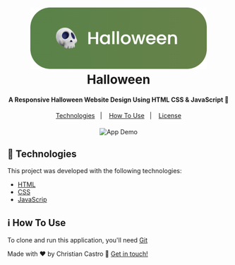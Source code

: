 <h1 align="center">
    <img alt="Halloween" src="assets/img_readme/Halloween.png" style="width: 400px" />
    <br>
    Halloween
</h1>

<h4 align="center">
  A Responsive Halloween Website Design Using HTML CSS & JavaScript 🎃
</h4>


<p align="center" style="margin-bottom:20px">
  <a href="#rocket-technologies">Technologies</a>&nbsp;&nbsp;&nbsp;|&nbsp;&nbsp;&nbsp;
  <a href="#information_source-how-to-use">How To Use</a>&nbsp;&nbsp;&nbsp;|&nbsp;&nbsp;&nbsp;
  <a href="#memo-license">License</a>
</p>

<p align="center">
  <img alt="App Demo" src="assets/img_readme/app-gif.gif" style="width: 860px">
</p>

## :rocket: Technologies

This project was developed with the following technologies:

-  [HTML](https://developer.mozilla.org/pt-BR/docs/Web/HTML)
-  [CSS](https://developer.mozilla.org/pt-BR/docs/Web/CSS)
-  [JavaScrip](https://developer.mozilla.org/pt-BR/docs/Web/JavaScript)


## :information_source: How To Use

To clone and run this application, you'll need [Git](https://git-scm.com)



Made with ♥ by Christian Castro :wave: [Get in touch!](https://www.linkedin.com/in/chrisdcdev/)


